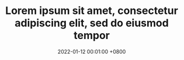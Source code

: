 ---
title: Lorem ipsum sit amet, consectetur adipiscing elit, sed do eiusmod tempor 
date: 2022-01-12 00:01:00 +0800
---